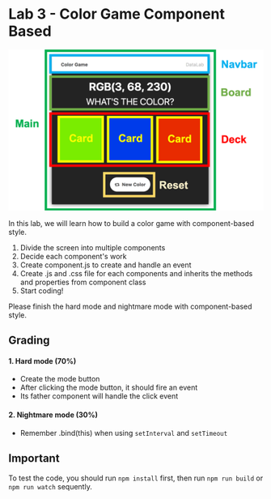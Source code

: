 # Lab 3 - Color Game Component Based

![component](img/color_component.png)<br>
<!-- <img src="img/color_component.png" width=800>  -->
In this lab, we will learn how to build a color game with component-based style.

1. Divide the screen into multiple components
2. Decide each component's work 
3. Create component.js to create and handle an event
3. Create .js and .css file for each components and inherits the methods and properties from component class
4. Start coding! <br>

Please finish the hard mode and nightmare mode with component-based style.


## Grading
#### 1. Hard mode <b>(70%)</b>
* Create the mode button
* After clicking the mode button, it should fire an event
* Its father component will handle the click event
#### 2. Nightmare mode <b>(30%)</b>
* Remember .bind(this) when using `setInterval` and `setTimeout`

## Important
To test the code, you should run `npm install` first, then run `npm run build` or `npm run watch` sequently.


